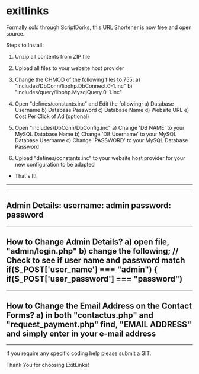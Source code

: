 # exitlinks
Formally sold through ScriptDorks, this URL Shortener is now free and open source.

Steps to Install:

1. Unzip all contents from ZIP file

2. Upload all files to your website host provider

3. Change the CHMOD of the following files to 755;
a) "includes/DbConn/libphp.DbConnect.0-1.inc"
b) "includes/query/libphp.MysqlQuery.0-1.inc"

4. Open "defines/constants.inc" and Edit the following;
a) Database Username
b) Database Password
c) Database Name
d) Website URL
e) Cost Per Click of Ad (optional)

5. Open "includes/DbConn/DbConfig.inc"
a) Change 'DB NAME' to your MySQL Database Name
b) Change 'DB Username' to your MySQL Database Username
c) Change 'PASSWORD' to your MySQL Database Password

6. Upload "defines/constants.inc" to your website host provider for your new configuration to be adapted
- That's It!
-------------------------------------------------------------------------
-------------------------------------------------------------------------
Admin Details:
username: admin
password: password
-------------------------------------------------------------------------
-------------------------------------------------------------------------
How to Change Admin Details?
a) open file, "admin/login.php"
b) change the following;
    // Check to see if user name and password match
    if($_POST['user_name'] === "admin")
    {
	if($_POST['user_password'] === "password")
-------------------------------------------------------------------------
-------------------------------------------------------------------------
How to Change the Email Address on the Contact Forms?
a) in both "contactus.php" and "request_payment.php" find, "EMAIL ADDRESS" and simply enter in your e-mail address
-------------------------------------------------------------------------
-------------------------------------------------------------------------

If you require any specific coding help please submit a GIT.

Thank You for choosing ExitLinks!


